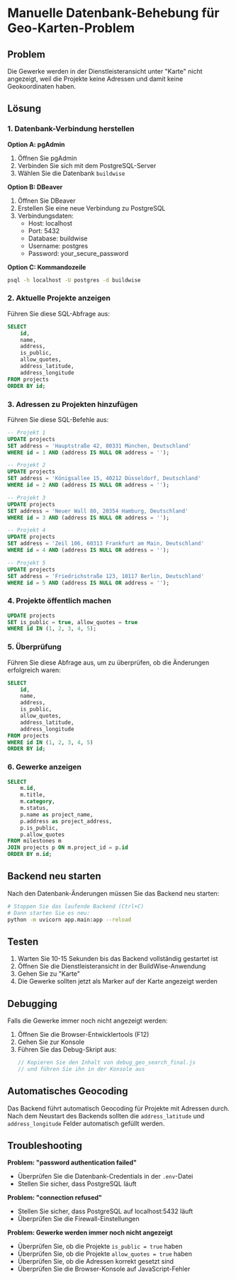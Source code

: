 # Manuelle Datenbank-Behebung für Geo-Karten-Problem

## Problem
Die Gewerke werden in der Dienstleisteransicht unter "Karte" nicht angezeigt, weil die Projekte keine Adressen und damit keine Geokoordinaten haben.

## Lösung

### 1. Datenbank-Verbindung herstellen

**Option A: pgAdmin**
1. Öffnen Sie pgAdmin
2. Verbinden Sie sich mit dem PostgreSQL-Server
3. Wählen Sie die Datenbank `buildwise`

**Option B: DBeaver**
1. Öffnen Sie DBeaver
2. Erstellen Sie eine neue Verbindung zu PostgreSQL
3. Verbindungsdaten:
   - Host: localhost
   - Port: 5432
   - Database: buildwise
   - Username: postgres
   - Password: your_secure_password

**Option C: Kommandozeile**
```bash
psql -h localhost -U postgres -d buildwise
```

### 2. Aktuelle Projekte anzeigen

Führen Sie diese SQL-Abfrage aus:

```sql
SELECT 
    id,
    name,
    address,
    is_public,
    allow_quotes,
    address_latitude,
    address_longitude
FROM projects 
ORDER BY id;
```

### 3. Adressen zu Projekten hinzufügen

Führen Sie diese SQL-Befehle aus:

```sql
-- Projekt 1
UPDATE projects 
SET address = 'Hauptstraße 42, 80331 München, Deutschland'
WHERE id = 1 AND (address IS NULL OR address = '');

-- Projekt 2
UPDATE projects 
SET address = 'Königsallee 15, 40212 Düsseldorf, Deutschland'
WHERE id = 2 AND (address IS NULL OR address = '');

-- Projekt 3
UPDATE projects 
SET address = 'Neuer Wall 80, 20354 Hamburg, Deutschland'
WHERE id = 3 AND (address IS NULL OR address = '');

-- Projekt 4
UPDATE projects 
SET address = 'Zeil 106, 60313 Frankfurt am Main, Deutschland'
WHERE id = 4 AND (address IS NULL OR address = '');

-- Projekt 5
UPDATE projects 
SET address = 'Friedrichstraße 123, 10117 Berlin, Deutschland'
WHERE id = 5 AND (address IS NULL OR address = '');
```

### 4. Projekte öffentlich machen

```sql
UPDATE projects 
SET is_public = true, allow_quotes = true 
WHERE id IN (1, 2, 3, 4, 5);
```

### 5. Überprüfung

Führen Sie diese Abfrage aus, um zu überprüfen, ob die Änderungen erfolgreich waren:

```sql
SELECT 
    id,
    name,
    address,
    is_public,
    allow_quotes,
    address_latitude,
    address_longitude
FROM projects 
WHERE id IN (1, 2, 3, 4, 5)
ORDER BY id;
```

### 6. Gewerke anzeigen

```sql
SELECT 
    m.id,
    m.title,
    m.category,
    m.status,
    p.name as project_name,
    p.address as project_address,
    p.is_public,
    p.allow_quotes
FROM milestones m
JOIN projects p ON m.project_id = p.id
ORDER BY m.id;
```

## Backend neu starten

Nach den Datenbank-Änderungen müssen Sie das Backend neu starten:

```bash
# Stoppen Sie das laufende Backend (Ctrl+C)
# Dann starten Sie es neu:
python -m uvicorn app.main:app --reload
```

## Testen

1. Warten Sie 10-15 Sekunden bis das Backend vollständig gestartet ist
2. Öffnen Sie die Dienstleisteransicht in der BuildWise-Anwendung
3. Gehen Sie zu "Karte"
4. Die Gewerke sollten jetzt als Marker auf der Karte angezeigt werden

## Debugging

Falls die Gewerke immer noch nicht angezeigt werden:

1. Öffnen Sie die Browser-Entwicklertools (F12)
2. Gehen Sie zur Konsole
3. Führen Sie das Debug-Skript aus:
   ```javascript
   // Kopieren Sie den Inhalt von debug_geo_search_final.js
   // und führen Sie ihn in der Konsole aus
   ```

## Automatisches Geocoding

Das Backend führt automatisch Geocoding für Projekte mit Adressen durch. Nach dem Neustart des Backends sollten die `address_latitude` und `address_longitude` Felder automatisch gefüllt werden.

## Troubleshooting

**Problem: "password authentication failed"**
- Überprüfen Sie die Datenbank-Credentials in der `.env`-Datei
- Stellen Sie sicher, dass PostgreSQL läuft

**Problem: "connection refused"**
- Stellen Sie sicher, dass PostgreSQL auf localhost:5432 läuft
- Überprüfen Sie die Firewall-Einstellungen

**Problem: Gewerke werden immer noch nicht angezeigt**
- Überprüfen Sie, ob die Projekte `is_public = true` haben
- Überprüfen Sie, ob die Projekte `allow_quotes = true` haben
- Überprüfen Sie, ob die Adressen korrekt gesetzt sind
- Überprüfen Sie die Browser-Konsole auf JavaScript-Fehler 